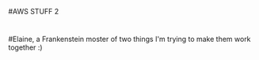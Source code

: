 #AWS STUFF 2
#
#Elaine, a Frankenstein moster of two things I'm trying to make them work together :)
